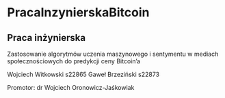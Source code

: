 # PracaInzynierskaBitcoin
## Praca inżynierska

Zastosowanie algorytmów uczenia maszynowego i sentymentu w mediach społecznościowych do predykcji ceny Bitcoin’a

Wojciech Witkowski s22865
Gaweł Brzeziński s22873

Promotor: dr Wojciech Oronowicz-Jaśkowiak
